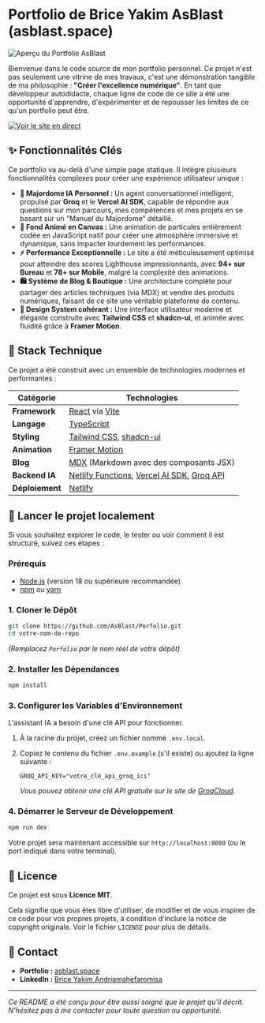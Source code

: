 # Portfolio de Brice Yakim AsBlast (asblast.space)

![Aperçu du Portfolio AsBlast](https://asblast.space/og-image.png)

Bienvenue dans le code source de mon portfolio personnel. Ce projet n'est pas seulement une vitrine de mes travaux, c'est une démonstration tangible de ma philosophie : **"Créer l'excellence numérique"**. En tant que développeur autodidacte, chaque ligne de code de ce site a été une opportunité d'apprendre, d'expérimenter et de repousser les limites de ce qu'un portfolio peut être.

[![Voir le site en direct](https://img.shields.io/badge/Voir%20le%20site-asblast.space-blue?style=for-the-badge&logo=netlify)](https://asblast.space)

## ✨ Fonctionnalités Clés

Ce portfolio va au-delà d'une simple page statique. Il intègre plusieurs fonctionnalités complexes pour créer une expérience utilisateur unique :

*   **🤖 Majordome IA Personnel :** Un agent conversationnel intelligent, propulsé par **Groq** et le **Vercel AI SDK**, capable de répondre aux questions sur mon parcours, mes compétences et mes projets en se basant sur un "Manuel du Majordome" détaillé.
*   **🌌 Fond Animé en Canvas :** Une animation de particules entièrement codée en JavaScript natif pour créer une atmosphère immersive et dynamique, sans impacter lourdement les performances.
*   **⚡️ Performance Exceptionnelle :** Le site a été méticuleusement optimisé pour atteindre des scores Lighthouse impressionnants, avec **94+ sur Bureau** et **78+ sur Mobile**, malgré la complexité des animations.
*   **🛍️ Système de Blog & Boutique :** Une architecture complète pour partager des articles techniques (via MDX) et vendre des produits numériques, faisant de ce site une véritable plateforme de contenu.
*   **🎨 Design System cohérant :** Une interface utilisateur moderne et élégante construite avec **Tailwind CSS** et **shadcn-ui**, et animée avec fluidité grâce à **Framer Motion**.

## 🚀 Stack Technique

Ce projet a été construit avec un ensemble de technologies modernes et performantes :

| Catégorie      | Technologies                                                                   |
| -------------- | ------------------------------------------------------------------------------ |
| **Framework**  | [React](https://react.dev/) via [Vite](https://vitejs.dev/)                      |
| **Langage**    | [TypeScript](https://www.typescriptlang.org/)                                  |
| **Styling**    | [Tailwind CSS](https://tailwindcss.com/), [shadcn-ui](https://ui.shadcn.com/)   |
| **Animation**  | [Framer Motion](https://www.framer.com/motion/)                                |
| **Blog**       | [MDX](https://mdxjs.com/) (Markdown avec des composants JSX)                     |
| **Backend IA** | [Netlify Functions](https://www.netlify.com/products/functions/), [Vercel AI SDK](https://sdk.vercel.ai/docs), [Groq API](https://groq.com/) |
| **Déploiement**| [Netlify](https://www.netlify.com/)                                              |

## 🔧 Lancer le projet localement

Si vous souhaitez explorer le code, le tester ou voir comment il est structuré, suivez ces étapes :

### Prérequis

*   [Node.js](https://nodejs.org/) (version 18 ou supérieure recommandée)
*   [npm](https://www.npmjs.com/) ou [yarn](https://yarnpkg.com/)

### 1. Cloner le Dépôt

```sh
git clone https://github.com/AsBlast/Porfolio.git
cd votre-nom-de-repo
```
*(Remplacez `Porfolio` par le nom réel de votre dépôt)*

### 2. Installer les Dépendances

```sh
npm install
```

### 3. Configurer les Variables d'Environnement

L'assistant IA a besoin d'une clé API pour fonctionner.

1.  À la racine du projet, créez un fichier nommé `.env.local`.
2.  Copiez le contenu du fichier `.env.example` (s'il existe) ou ajoutez la ligne suivante :

    ```env
    GROQ_API_KEY="votre_clé_api_groq_ici"
    ```
    *Vous pouvez obtenir une clé API gratuite sur le site de [GroqCloud](https://console.groq.com/keys).*

### 4. Démarrer le Serveur de Développement

```sh
npm run dev
```

Votre projet sera maintenant accessible sur `http://localhost:8080` (ou le port indiqué dans votre terminal).

## 📜 Licence

Ce projet est sous **Licence MIT**.

Cela signifie que vous êtes libre d'utiliser, de modifier et de vous inspirer de ce code pour vos propres projets, à condition d'inclure la notice de copyright originale. Voir le fichier `LICENSE` pour plus de détails.

## 👋 Contact

*   **Portfolio :** [asblast.space](https://asblast.space)
*   **LinkedIn :** [Brice Yakim Andriamahefaromisa](https://linkedin.com/in/brice-yakim-andriamahefaromisa-6a8a2b200)

---
_Ce README a été conçu pour être aussi soigné que le projet qu'il décrit. N'hésitez pas à me contacter pour toute question ou opportunité._
```